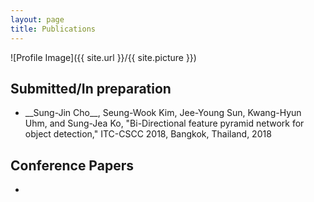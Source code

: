 ```yaml
---
layout: page
title: Publications
---
```


![Profile Image]({{ site.url }}/{{ site.picture }})


<h2>Submitted/In preparation</h2>
    
<ul>
        <li>__Sung-Jin Cho__, Seung-Wook Kim, Jee-Young Sun, Kwang-Hyun Uhm, and Sung-Jea Ko, "Bi-Directional feature pyramid network for object detection," ITC-CSCC 2018, Bangkok, Thailand, 2018
        </li>
</ul>
    
<h2>Conference Papers</h2>
    
<ul>
        <li>
        </li>
</ul>
